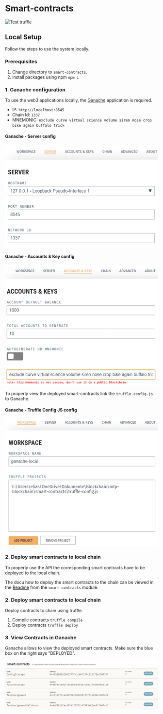 # Smart-contracts
[![Test truffle](https://github.com/Jonas-Grill/mtp-blockchain/actions/workflows/test-truffle.yml/badge.svg)](https://github.com/Jonas-Grill/mtp-blockchain/actions/workflows/test-truffle.yml)

## Local Setup

Follow the steps to use the system locally.

### Prerequisites

1. Change directory to `smart-contracts`.
2. Install packages using npm `npm i`

### 1. Ganache configuration

To use the web3 applications locally, the [Ganache](https://trufflesuite.com/ganache/) application is required. 

- IP: `http://localhost:8545`
- Chain Id: `1337`
- MNEMONIC: `exclude curve virtual science volume siren nose crop bike again buffalo trick`

#### Ganache - Server config
![Ganache - Server config](assets/img/ganache-server-config.png)

#### Ganache - Accounts & Key config
![Ganache - Accounts & Key config](assets/img/ganache-accounts-key-config.png)

To properly view the deployed smart-contracts link the `truffle-config.js` to Ganache.

#### Ganache - Truffle Config JS config
![Ganache - Truffle Config JS config](assets/img/ganache-smart-contracts-js.png)

### 2. Deploy smart contracts to local chain

To properly use the API the corresponding smart contracts have to be deployed to the local chain. 

The docu how to deploy the smart contracts to the chain can be viewed in the [Readme](../smart-contracts/README.md)  from the `smart-contracts` module. 

### 2. Deploy smart contracts to local chain

Deploy contracts to chain using truffle.

1. Compile contracts `truffle compile`
2. Deploy contracts `truffle deploy`

### 3. View Contracts in Ganache

Ganache allows to view the deployed smart contracts. Make sure the blue box on the right says "DEPLOYED".

![Ganache - Smart Contract View](assets/img/ganache-smart-contracts-view.png)

